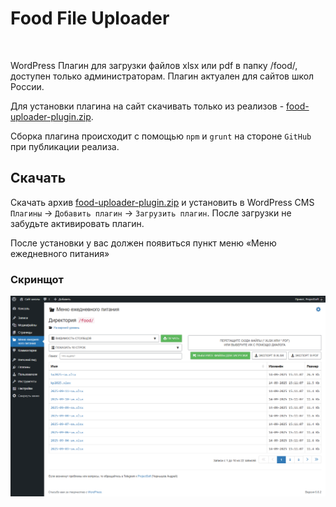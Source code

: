 # Food File Uploader
<span><a href="https://github.com/ProjectSoft-STUDIONIONS/food-uploader-plugin/releases/latest" target="_blank"><img src="https://img.shields.io/github/v/release/ProjectSoft-STUDIONIONS/food-uploader-plugin?style=for-the-badge" alt=""></a></span> <span><a href="https://github.com/ProjectSoft-STUDIONIONS/food-uploader-plugin/blob/main/LICENSE" target="_blank"><img src="https://img.shields.io/github/license/ProjectSoft-STUDIONIONS/food-uploader-plugin?style=for-the-badge" alt=""></a></span> <span><a href="https://github.com/ProjectSoft-STUDIONIONS/food-uploader-plugin" target="_blank"><img src="https://img.shields.io/github/repo-size/ProjectSoft-STUDIONIONS/food-uploader-plugin?style=for-the-badge" alt=""></a></span> <span><a href="https://github.com/ProjectSoft-STUDIONIONS/food-uploader-plugin/releases/latest" target="_blank"><img src="https://img.shields.io/github/downloads/ProjectSoft-STUDIONIONS/food-uploader-plugin/total?style=for-the-badge" alt=""></a></span>

WordPress Плагин для загрузки файлов xlsx или pdf в папку /food/, доступен только администраторам. Плагин актуален для сайтов школ России.

Для установки плагина на сайт скачивать только из реализов - [food-uploader-plugin.zip](../../releases/latest/download/food-uploader-plugin.zip).

Сборка плагина происходит с помощью `npm` и `grunt` на стороне `GitHub` при публикации реализа.

## Скачать

Скачать архив [food-uploader-plugin.zip](../../releases/latest/download/food-uploader-plugin.zip) и установить в WordPress CMS `Плагины` -> `Добавить плагин` -> `Загрузить плагин`. После загрузки не забудьте активировать плагин.

После установки у вас должен появиться пункт меню «Меню ежедневного питания»

### Скринщот

![XLSX в директорию food](screenshot.png?raw=true)

[comment]: <> ( Plugin Name:        Food File Uploader )
[comment]: <> ( Plugin URI:         https://github.com/ProjectSoft-STUDIONIONS/food-uploader-plugin )
[comment]: <> ( Description:        WordPress Плагин для загрузки файлов xlsx или pdf в папку /food/, доступен только администраторам. Плагин актуален для сайтов школ России. )
[comment]: <> ( Version:            2.1.1 )
[comment]: <> ( Author:             Чернышёв Андрей aka ProjectSoft <projectsoft2009@yandex.ru> )
[comment]: <> ( Author URI:         https://github.com/ProjectSoft-STUDIONIONS )
[comment]: <> ( GitHub Plugin URI:  https://github.com/ProjectSoft-STUDIONIONS/food-uploader-plugin )
[comment]: <> ( License:            GPL-2.0 )
[comment]: <> ( License URI:        https://mit-license.org/ )
[comment]: <> ( Donate link:        https://projectsoft.ru/donate/ )
